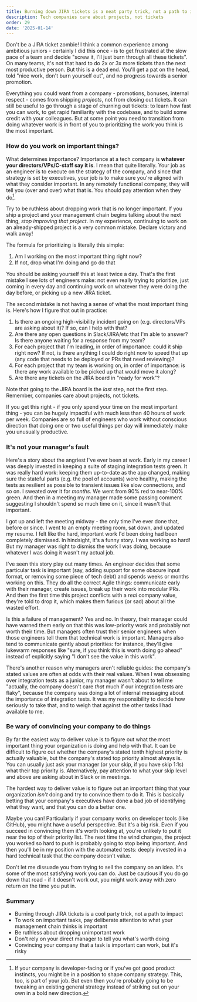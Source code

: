 ```yaml
---
title: Burning down JIRA tickets is a neat party trick, not a path to impact
description: Tech companies care about projects, not tickets
order: 29
date: '2025-01-14'
---
```


Don't be a JIRA ticket zombie! I think a common experience among ambitious juniors - certainly I did this once - is to get frustrated at the slow pace of a team and decide "screw it, I'll just burn through all these tickets". On many teams, it's not that hard to do 2x or 3x more tickets than the next most productive person. But this is a dead end. You'll get a pat on the head, told "nice work, don't burn yourself out", and no progress towards a senior promotion.

Everything you could want from a company - promotions, bonuses, internal respect - comes from shipping _projects_, not from closing out tickets. It can still be useful to go through a stage of churning out tickets: to learn how fast you can work, to get rapid familiarity with the codebase, and to build some credit with your colleagues. But at some point you need to transition from doing whatever work is in front of you to prioritizing the work you think is the most important.

### How do you work on important things?

What determines importance? Importance at a tech company is **whatever your directors/VPs/C-staff say it is**. I mean that quite literally. Your job as an engineer is to execute on the strategy of the company, and since that strategy is set by executives, your job is to make sure you're aligned with what they consider important. In any remotely functional company, they will tell you (over and over) what that is. You should pay attention when they do[^1].

Try to be ruthless about dropping work that is no longer important. If you ship a project and your management chain begins talking about the next thing, _stop improving that project_. In my experience, continuing to work on an already-shipped project is a very common mistake. Declare victory and walk away! 

The formula for prioritizing is literally this simple:

1. Am I working on the most important thing right now?
2. If not, drop what I'm doing and go do that

You should be asking yourself this at least twice a day. That's the first mistake I see lots of engineers make: not even really trying to prioritize, just coming in every day and continuing work on whatever they were doing the day before, or picking up a new JIRA ticket. 

The second mistake is not having a sense of what the most important thing is. Here's how I figure that out in practice:

1. Is there an ongoing high-visibility incident going on (e.g. directors/VPs are asking about it)? If so, can I help with that?
2. Are there any open questions in Slack/JIRA/etc that I'm able to answer? Is there anyone waiting for a response from my team?
3. For each project that I'm leading, in order of importance: could it ship right now? If not, is there anything I could do right now to speed that up (any code that needs to be deployed or PRs that need reviewing)?
4. For each project that my team is working on, in order of importance: is there any work available to be picked up that would move it along?
5. Are there any tickets on the JIRA board in "ready for work"?

Note that going to the JIRA board is the _last_ step, not the first step. Remember, companies care about projects, not tickets.

If you get this right - if you only spend your time on the most important thing - you can be hugely impactful with much less than 40 hours of work per week. Companies are so full of engineers who work without conscious direction that doing one or two useful things per day will immediately make you unusually productive.

### It's not your manager's fault

Here's a story about the angriest I've ever been at work. Early in my career I was deeply invested in keeping a suite of staging integration tests green. It was really hard work: keeping them up-to-date as the app changed, making sure the stateful parts (e.g. the pool of accounts) were healthy, making the tests as resilient as possible to transient issues like slow connections, and so on. I sweated over it for _months_. We went from 90% red to near-100% green. And then in a meeting my manager made some passing comment suggesting I shouldn't spend so much time on it, since it wasn't that important.

I got up and left the meeting midway - the only time I've ever done that, before or since. I went to an empty meeting room, sat down, and updated my resume. I felt like the hard, important work I'd been doing had been completely dismissed. In hindsight, it's a funny story. I was working so hard! But my manager was right to dismiss the work I was doing, because whatever I was doing it wasn't my actual job.

I've seen this story play out many times. An engineer decides that some particular task is important (say, adding support for some obscure input format, or removing some piece of tech debt) and spends weeks or months working on this. They do all the correct Agile things: communicate early with their manager, create issues, break up their work into modular PRs. And then the first time this project conflicts with a _real_ company value, they're told to drop it, which makes them furious (or sad) about all the wasted effort.

Is this a failure of management? Yes and no. In theory, their manager could have warned them early on that this was low-priority work and probably not worth their time. But managers often trust their senior engineers when those engineers tell them that technical work is important. Managers also tend to communicate gently about priorities: for instance, they'll give lukewarm responses like "sure, if you think this is worth doing go ahead" instead of explicitly saying "I don't see the value in this work".

There's another reason why managers aren't reliable guides: the company's stated values are often at odds with their real values. When I was obsessing over integration tests as a junior, my manager wasn't about to tell me "actually, the company doesn't care _that_ much if our integration tests are flaky", because the company was doing a lot of internal messaging about the importance of integration tests. It was my responsibility to decide how seriously to take that, and to weigh that against the other tasks I had available to me.

### Be wary of convincing your company to do things

By far the easiest way to deliver value is to figure out what the most important thing your organization is doing and help with that. It can be difficult to figure out whether the company's stated tenth highest priority is actually valuable, but the company's stated top priority almost always is. You can usually just ask your manager (or your skip, if you have skip 1:1s) what their top priority is. Alternatively, pay attention to what your skip level and above are asking about in Slack or in meetings.

The hardest way to deliver value is to figure out an important thing that your organization _isn't_ doing and try to convince them to do it. This is basically betting that your company's executives have done a bad job of identifying what they want, and that you can do a better one.

Maybe you can! Particularly if your company works on developer tools (like GitHub), you might have a useful perspective. But it's a big risk. Even if you succeed in convincing them it's worth looking at, you're unlikely to put it near the top of their priority list. The next time the wind changes, the project you worked so hard to push is probably going to stop being important. And then you'll be in my position with the automated tests: deeply invested in a hard technical task that the company doesn't value.

Don't let me dissuade you from trying to sell the company on an idea. It's some of the most satisfying work you can do. Just be cautious if you do go down that road - if it doesn't work out, you might work away with zero return on the time you put in.

### Summary

- Burning through JIRA tickets is a cool party trick, not a path to impact
- To work on important tasks, pay deliberate attention to what your management chain thinks is important
- Be ruthless about dropping unimportant work
- Don't rely on your direct manager to tell you what's worth doing
- Convincing your company that a task is important can work, but it's risky

 
[^1]: If your company is developer-facing or if you've got good product instincts, you might be in a position to shape company strategy. This, too, is part of your job. But even then you're probably going to be tweaking an existing general strategy instead of striking out on your own in a bold new direction.